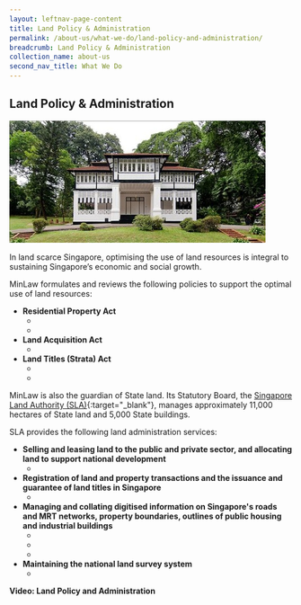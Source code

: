 ```yaml
---
layout: leftnav-page-content
title: Land Policy & Administration
permalink: /about-us/what-we-do/land-policy-and-administration/
breadcrumb: Land Policy & Administration
collection_name: about-us
second_nav_title: What We Do
---
```


<style> 
 .image {width: 600px;} 
 .image img {max-width: 100%;} 
</style>

Land Policy & Administration
---

<div class="image"><img src="/images/BlackWhite-bungalow.jpg/"></div>

In land scarce Singapore, optimising the use of land resources is integral to sustaining Singapore’s economic and social growth.  

MinLaw formulates and reviews the following policies to support the optimal use of land resources:

<ul>
  <li>
    <b>Residential Property Act</b>
    <ul class="hide">
      <li></li>
      <li></li>
    </ul>
  </li>
  <li>
    <b>Land Acquisition Act</b>
    <ul class="hide">
      <li></li>
    </ul>
  </li>
  <li>
    <b>Land Titles (Strata) Act</b>
    <ul class="hide">
      <li></li>
      <li></li>
    </ul>
  </li>
</ul>


MinLaw is also the guardian of State land.  Its Statutory Board, the [Singapore Land Authority (SLA)](https://www.sla.gov.sg/Home.aspx){:target="_blank"}, manages approximately 11,000 hectares of State land and 5,000 State buildings.

SLA provides the following land administration services:

<ul>
  <li>
    <b>Selling and leasing land to the public and private sector, and allocating land to support national development</b>
    <ul class="hide">
      <li></li>
    </ul>
  </li>
  <li>
    <b>Registration of land and property transactions and the issuance and guarantee of land titles in Singapore</b>
    <ul class="hide">
      <li></li>
    </ul>
  </li>
  <li>
    <b>Managing and collating digitised information on Singapore's roads and MRT networks, property boundaries, outlines of public housing and industrial buildings</b>
    <ul class="hide">
      <li></li>
      <li></li>
      <li></li>
    </ul>
  </li>
  <li>
    <b>Maintaining the national land survey system</b>
    <ul class="hide">
      <li></li>
    </ul>
  </li>
</ul>

**Video: Land Policy and Administration**
